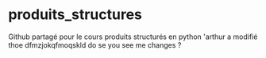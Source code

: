 # produits_structures
Github partagé pour le cours produits structurés en python
'arthur a modifié
thoe dfmzjokqfmoqskld
do se you see me changes ?
